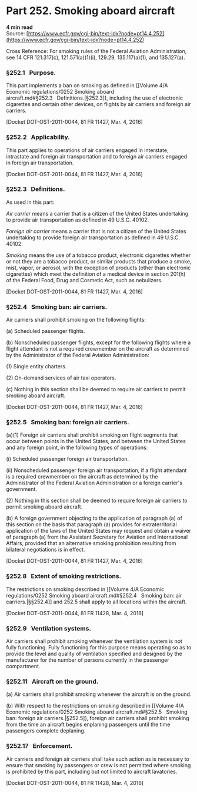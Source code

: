 # Part 252. Smoking aboard aircraft
**4 min read**  
Source: [https://www.ecfr.gov/cgi-bin/text-idx?node=pt14.4.252](https://www.ecfr.gov/cgi-bin/text-idx?node=pt14.4.252)

<div>

Cross Reference: For smoking rules of the Federal Aviation Administration, see 14 CFR 121.317(c), 121.571(a)(1)(i), 129.29, 135.117(a)(1), and 135.127(a).

### §252.1   Purpose.

This part implements a ban on smoking as defined in [[Volume 4/A Economic regulations/0252 Smoking aboard aircraft.md#§252.3   Definitions.|§252.3]], including the use of electronic cigarettes and certain other devices, on flights by air carriers and foreign air carriers.

\[Docket DOT-OST-2011-0044, 81 FR 11427, Mar. 4, 2016\]

### §252.2   Applicability.

This part applies to operations of air carriers engaged in interstate, intrastate and foreign air transportation and to foreign air carriers engaged in foreign air transportation.

\[Docket DOT-OST-2011-0044, 81 FR 11427, Mar. 4, 2016\]

### §252.3   Definitions.

As used in this part:

*Air carrier* means a carrier that is a citizen of the United States undertaking to provide air transportation as defined in 49 U.S.C. 40102.

*Foreign air carrier* means a carrier that is not a citizen of the United States undertaking to provide foreign air transportation as defined in 49 U.S.C. 40102.

*Smoking* means the use of a tobacco product, electronic cigarettes whether or not they are a tobacco product, or similar products that produce a smoke, mist, vapor, or aerosol, with the exception of products (other than electronic cigarettes) which meet the definition of a medical device in section 201(h) of the Federal Food, Drug and Cosmetic Act, such as nebulizers.

\[Docket DOT-OST-2011-0044, 81 FR 11427, Mar. 4, 2016\]

### §252.4   Smoking ban: air carriers.

Air carriers shall prohibit smoking on the following flights:

\(a\) Scheduled passenger flights.

\(b\) Nonscheduled passenger flights, except for the following flights where a flight attendant is not a required crewmember on the aircraft as determined by the Administrator of the Federal Aviation Administration:

\(1\) Single entity charters.

\(2\) On-demand services of air taxi operators.

\(c\) Nothing in this section shall be deemed to require air carriers to permit smoking aboard aircraft.

\[Docket DOT-OST-2011-0044, 81 FR 11427, Mar. 4, 2016\]

### §252.5   Smoking ban: foreign air carriers.

(a)(1) Foreign air carriers shall prohibit smoking on flight segments that occur between points in the United States, and between the United States and any foreign point, in the following types of operations:

\(i\) Scheduled passenger foreign air transportation.

\(ii\) Nonscheduled passenger foreign air transportation, if a flight attendant is a required crewmember on the aircraft as determined by the Administrator of the Federal Aviation Administration or a foreign carrier's government.

\(2\) Nothing in this section shall be deemed to require foreign air carriers to permit smoking aboard aircraft.

\(b\) A foreign government objecting to the application of paragraph (a) of this section on the basis that paragraph (a) provides for extraterritorial application of the laws of the United States may request and obtain a waiver of paragraph (a) from the Assistant Secretary for Aviation and International Affairs, provided that an alternative smoking prohibition resulting from bilateral negotiations is in effect.

\[Docket DOT-OST-2011-0044, 81 FR 11427, Mar. 4, 2016\]

### §252.8   Extent of smoking restrictions.

The restrictions on smoking described in [[Volume 4/A Economic regulations/0252 Smoking aboard aircraft.md#§252.4   Smoking ban: air carriers.|§§252.4]] and 252.5 shall apply to all locations within the aircraft.

\[Docket DOT-OST-2011-0044, 81 FR 11428, Mar. 4, 2016\]

### §252.9   Ventilation systems.

Air carriers shall prohibit smoking whenever the ventilation system is not fully functioning. Fully functioning for this purpose means operating so as to provide the level and quality of ventilation specified and designed by the manufacturer for the number of persons currently in the passenger compartment.

### §252.11   Aircraft on the ground.

\(a\) Air carriers shall prohibit smoking whenever the aircraft is on the ground.

\(b\) With respect to the restrictions on smoking described in [[Volume 4/A Economic regulations/0252 Smoking aboard aircraft.md#§252.5   Smoking ban: foreign air carriers.|§252.5]], foreign air carriers shall prohibit smoking from the time an aircraft begins enplaning passengers until the time passengers complete deplaning.

### §252.17   Enforcement.

Air carriers and foreign air carriers shall take such action as is necessary to ensure that smoking by passengers or crew is not permitted where smoking is prohibited by this part, including but not limited to aircraft lavatories.

\[Docket DOT-OST-2011-0044, 81 FR 11428, Mar. 4, 2016\]

</div>